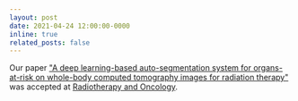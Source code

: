 ```yaml
---
layout: post
date: 2021-04-24 12:00:00-0000
inline: true
related_posts: false
---
```


Our paper ["A deep learning-based auto-segmentation system for organs-at-risk on whole-body computed tomography images for radiation therapy"](https://www.sciencedirect.com/science/article/pii/S0167814021062174) was accepted at [Radiotherapy and Oncology](https://www.sciencedirect.com/journal/radiotherapy-and-oncology).
